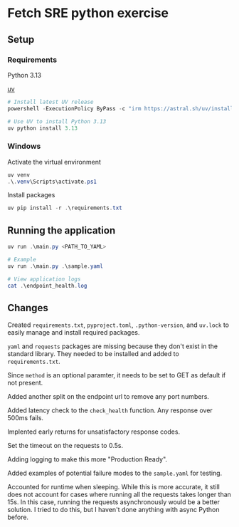 # Fetch SRE python exercise

## Setup

### Requirements

Python 3.13

[uv](https://docs.astral.sh/uv/getting-started/installation/)

```powershell
# Install latest UV release
powershell -ExecutionPolicy ByPass -c "irm https://astral.sh/uv/install.ps1 | iex"

# Use UV to install Python 3.13
uv python install 3.13
```

### Windows

Activate the virtual environment

```powershell
uv venv
.\.venv\Scripts\activate.ps1
```

Install packages

```powershell
uv pip install -r .\requirements.txt
```

## Running the application

```powershell
uv run .\main.py <PATH_TO_YAML>

# Example
uv run .\main.py .\sample.yaml

# View application logs 
cat .\endpoint_health.log
```

## Changes

Created `requirements.txt`, `pyproject.toml`, `.python-version`, and `uv.lock` to easily manage and install required packages.

`yaml` and `requests` packages are missing because they don't exist in the standard library. They needed to be installed and added to `requirements.txt`.

Since `method` is an optional paramter, it needs to be set to GET as default if not present.

Added another split on the endpoint url to remove any port numbers.

Added latency check to the `check_health` function. Any response over 500ms fails.

Implented early returns for unsatisfactory response codes.

Set the timeout on the requests to 0.5s.

Adding logging to make this more "Production Ready".

Added examples of potential failure modes to the `sample.yaml` for testing.

Accounted for runtime when sleeping. While this is more accurate, it still does not account for cases where running all the requests takes longer than 15s. In this case, running the requests asynchronously would be a better solution. I tried to do this, but I haven't done anything with async Python before.
